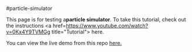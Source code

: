 #particle-simulator

This page is for testing a<strong>particle simulator</strong>. To take this tutorial, check out the instructions <a href=https://www.youtube.com/watch?v=0Kx4Y9TVMGg title="Tutorial"> here</a>.


You can view the live demo from this repo <a href=https://elborracho420.github.io/particle-simulator/life.html title="Test Page"> here.</a>

